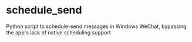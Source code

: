 # schedule_send
Python script to schedule-send messages in Windows WeChat, bypassing the app's lack of native scheduling support
